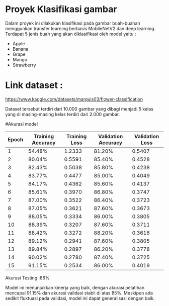 # Proyek Klasifikasi gambar

Dalam proyek ini dilakukan klasifikasi pada gambar buah-buahan menggunkan transfer learning berbasis MobileNetV2 dan deep learning. Terdapat 5 jenis buah yang akan diklasifikasi oleh model yaitu :

* Apple
* Banana
* Grape
* Mango
* Strawberry

# Link dataset :
https://www.kaggle.com/datasets/marquis03/flower-classification

Dataset tersebut terdiri dari 10.000 gambar yang dibagi menjadi 5 kelas yang di masing-masing kelas terdiri dari 2.000 gambar. 

#Akurasi model


| Epoch | Training Accuracy | Training Loss | Validation Accuracy | Validation Loss |
|-------|-------------------|---------------|---------------------|-----------------|
| 1     | 54.48%            | 1.2333        | 81.20%              | 0.5407          |
| 2     | 80.04%            | 0.5591        | 85.40%              | 0.4528          |
| 3     | 82.43%            | 0.5038        | 85.80%              | 0.4238          |
| 4     | 83.77%            | 0.4477        | 85.00%              | 0.4049          |
| 5     | 84.17%            | 0.4362        | 85.60%              | 0.4137          |
| 6     | 85.61%            | 0.3970        | 86.80%              | 0.3747          |
| 7     | 87.00%            | 0.3522        | 86.40%              | 0.3723          |
| 8     | 87.05%            | 0.3621        | 87.60%              | 0.3673          |
| 9     | 88.05%            | 0.3334        | 86.00%              | 0.3805          |
| 10    | 88.39%            | 0.3207        | 87.60%              | 0.3711          |
| 11    | 88.42%            | 0.3272        | 88.20%              | 0.3616          |
| 12    | 89.12%            | 0.2941        | 87.60%              | 0.3805          |
| 13    | 89.84%            | 0.2897        | 86.20%              | 0.3778          |
| 14    | 90.02%            | 0.2780        | 87.40%              | 0.3725          |
| 15    | 91.15%            | 0.2534        | 86.00%              | 0.4019          |

Akurasi Testing :86%

Model ini menunjukkan kinerja yang baik, dengan akurasi pelatihan mencapai 91.15% dan akurasi validasi stabil di atas 85%. Meskipun ada sedikit fluktuasi pada validasi, model ini dapat generalisasi dengan baik.
